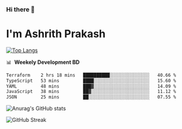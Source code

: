 ### Hi there 👋
# I'm Ashrith Prakash

[![Top Langs](https://github-readme-stats.vercel.app/api/top-langs/?username=xxcheckmatexx&count_private=true&include_all_commits=true&show_icons=true&line_height=20&title_color=FFFFFF&icon_color=FFFFFF&text_color=FFFFFF&bg_color=0D1117&langs_count=8)](https://github.com/anuraghazra/github-readme-stats)

📊 &nbsp;**Weekely Development BD**

<!--START_SECTION:waka-->

```txt
Terraform    2 hrs 18 mins   ██████████░░░░░░░░░░░░░░░   40.66 %
TypeScript   53 mins         ████░░░░░░░░░░░░░░░░░░░░░   15.60 %
YAML         48 mins         ███▓░░░░░░░░░░░░░░░░░░░░░   14.09 %
JavaScript   38 mins         ██▓░░░░░░░░░░░░░░░░░░░░░░   11.12 %
JSON         25 mins         ██░░░░░░░░░░░░░░░░░░░░░░░   07.55 %
```

<!--END_SECTION:waka-->

![Anurag's GitHub stats](https://github-readme-stats.vercel.app/api?username=xxcheckmatexx&count_private=true&show_icons=true&theme=merko)  

![GitHub Streak](http://github-readme-streak-stats.herokuapp.com?user=xxcheckmatexx&theme=merko&hide_border=true&date_format=M%20j%5B%2C%20Y%5D&fire=DD0E0B)
<br/>
